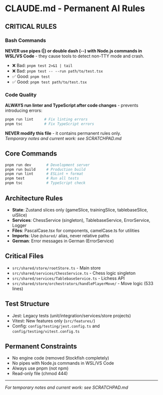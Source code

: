 # CLAUDE.md - Permanent AI Rules

## CRITICAL RULES

### Bash Commands

**NEVER use pipes (|) or double dash (--) with Node.js commands in WSL/VS Code** - they cause tools to detect non-TTY mode and crash.

- ❌ Bad: `pnpm test 2>&1 | tail`
- ❌ Bad: `pnpm test -- --run path/to/test.tsx`
- ✅ Good: `pnpm test`
- ✅ Good: `pnpm test path/to/test.tsx`

### Code Quality

**ALWAYS run linter and TypeScript after code changes** - prevents introducing errors:

```bash
pnpm run lint     # Fix linting errors
pnpm tsc          # Fix TypeScript errors
```

**NEVER modify this file** - it contains permanent rules only.  
_Temporary notes and current work: see SCRATCHPAD.md_

## Core Commands

```bash
pnpm run dev       # Development server
pnpm run build     # Production build
pnpm run lint      # ESLint + format
pnpm test          # Run all tests
pnpm tsc           # TypeScript check
```

## Architecture Rules

- **State**: Zustand slices only (gameSlice, trainingSlice, tablebaseSlice, uiSlice)
- **Services**: ChessService (singleton), TablebaseService, ErrorService, Logger
- **Files**: PascalCase.tsx for components, camelCase.ts for utilities
- **Imports**: Use `@shared/` alias, never relative paths
- **German**: Error messages in German (ErrorService)

## Critical Files

- `src/shared/store/rootStore.ts` - Main store
- `src/shared/services/ChessService.ts` - Chess logic singleton
- `src/shared/services/TablebaseService.ts` - Lichess API
- `src/shared/store/orchestrators/handlePlayerMove/` - Move logic (533 lines)

## Test Structure

- Jest: Legacy tests (unit/integration/services/store projects)
- Vitest: New features only (`src/features/`)
- Config: `config/testing/jest.config.ts` and `config/testing/vitest.config.ts`

## Permanent Constraints

- No engine code (removed Stockfish completely)
- No pipes with Node.js commands in WSL/VS Code
- Always use pnpm (not npm)
- Read-only file (chmod 444)

---

_For temporary notes and current work: see SCRATCHPAD.md_
